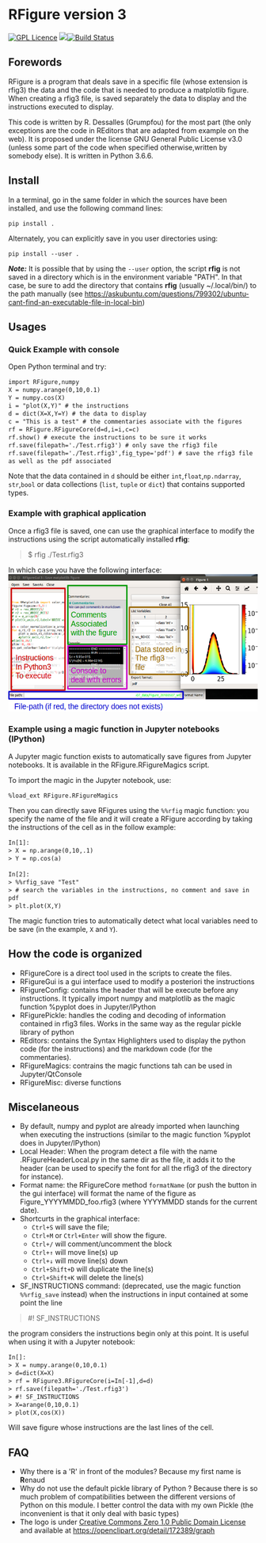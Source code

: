 # RFigure version 3

[![GPL Licence](https://badges.frapsoft.com/os/gpl/gpl.svg?v=103)](https://opensource.org/licenses/GPL-3.0/)
<img src="https://img.shields.io/badge/Python-_3-brightgreen.svg">[![Build Status](https://travis-ci.com/grumpfou/RFigure.svg?branch=master)](https://travis-ci.com/grumpfou/RFigure)


## Forewords

RFigure is a program that deals save in a specific file (whose extension is
rfig3) the data and the code that is needed to produce a matplotlib figure.
When creating a rfig3 file, is saved separately the data to display and the
instructions executed to display.

This code is written by R. Dessalles (Grumpfou) for the most part (the only
exceptions are the code in REditors that are adapted from example on the web).
It is proposed under the license GNU General Public License v3.0 (unless some
part of the code when specified otherwise,written by somebody else). It is
written in Python 3.6.6.

## Install

In a terminal, go in the same folder in which the sources have been installed, and use the following command lines:

```
pip install .
```

Alternately, you can explicitly save in you user directories using:
```
pip install --user .
```

***Note:*** It is possible that by using the ```--user``` option, the script
**rfig** is not saved in a directory which is in the environment variable "PATH". In that case, be sure to add the directory that contains **rfig** (usually
~/.local/bin/) to the path manually (see
<https://askubuntu.com/questions/799302/ubuntu-cant-find-an-executable-file-in-local-bin>)


## Usages
### Quick Example with console

Open Python terminal and try:
```
import RFigure,numpy
X = numpy.arange(0,10,0.1)
Y = numpy.cos(X)
i = "plot(X,Y)" # the instructions
d = dict(X=X,Y=Y) # the data to display
c = "This is a test" # the commentaries associate with the figures
rf = RFigure.RFigureCore(d=d,i=i,c=c)
rf.show() # execute the instructions to be sure it works
rf.save(filepath='./Test.rfig3') # only save the rfig3 file
rf.save(filepath='./Test.rfig3',fig_type='pdf') # save the rfig3 file as well as the pdf associated
```
Note that the data contained in `d` should be either `int`,`float`,`np.ndarray`,
`str`,`bool` or data collections (`list`, `tuple` or `dict`) that contains
supported types.

### Example with graphical application
Once a rfig3 file is saved, one can use the graphical interface to modify the
instructions using the script automatically installed **rfig**:
> $ rfig ./Test.rfig3

In which case you have the following interface:
![](./ExampleGui.png)

### Example using a magic function in Jupyter notebooks (IPython)
A Jupyter magic function exists to automatically save figures from Jupyter
notebooks. It is available in the RFigure.RFigureMagics script.

To import the magic in the Jupyter notebook, use:
```
%load_ext RFigure.RFigureMagics
```
Then you can directly save RFigures using the `%%rfig` magic function: you
specify the name of the file and it will create a RFigure according by taking
the instructions of the cell as in the follow example:
```
In[1]:
> X = np.arange(0,10,.1)
> Y = np.cos(a)

In[2]:
> %%rfig_save "Test"
> # search the variables in the instructions, no comment and save in pdf
> plt.plot(X,Y)
```
The magic function tries to  automatically detect what local variables need to be save (in the example, `X`  and `Y`).

## How the code is organized

- RFigureCore is a direct tool used in the scripts to create
the files.
- RFigureGui is a gui interface used to modify a posteriori the
instructions
- RFigureConfig: contains the header that will be execute before any
instructions. It typically import numpy and matplotlib as the magic function
%pyplot does in Jupyter/IPython
- RFigurePickle: handles the coding and decoding of information contained in rfig3
files. Works in the same way as the regular pickle library of python
- REditors: contains the Syntax Highlighters used to display the python code
(for the instructions) and the markdown code (for the commentaries).
- RFigureMagics: contrains the magic functions tah can be  used in
Jupyter/QtConsole
- RFigureMisc: diverse functions


## Miscelaneous
- By default, numpy and pyplot are already imported when launching when
executing the instructions (similar to the magic function %pyplot does in
Jupyter/IPython)
- Local Header: When the program detect a file with the name
.RFigureHeaderLocal.py in the same dir as the file, it adds it to the header
(can be used to specify the font for all the rfig3 of the directory for instance).
- Format name: the RFigureCore method `formatName` (or push the button in the gui
interface) will format the name of the figure as Figure_YYYYMMDD_foo.rfig3
(where YYYYMMDD stands for the current date).
- Shortcurts in the graphical interface:
    - `Ctrl+S` will save the file;
    - `Ctrl+M` or `Ctrl+Enter` will show the figure.
    - `Ctrl+/` will comment/uncomment the block
    - `Ctrl+↑` will move line(s) up
    - `Ctrl+↓` will move line(s) down
    - `Ctrl+Shift+D` will duplicate the line(s)
    - `Ctrl+Shift+K` will delete the line(s)
- SF_INSTRUCTIONS command: (deprecated, use the magic function `%%rfig_save` instead) when the instructions in input contained at some
point the line
> \#! SF_INSTRUCTIONS

the program considers the instructions begin only at this point. It is useful
when using it with a Jupyter notebook:
```
In[]:
> X = numpy.arange(0,10,0.1)
> d=dict(X=X)
> rf = RFigure3.RFigureCore(i=In[-1],d=d)
> rf.save(filepath='./Test.rfig3')
> #! SF_INSTRUCTIONS
> X=arange(0,10,0.1)
> plot(X,cos(X))
```
Will save figure whose instructions are the last lines of the cell.

## FAQ

- Why there is a 'R' in front of the modules?
  Because my first name is **R**enaud
- Why do not use the default pickle library of Python ?
  Because there is so much problem of compatibilities between the different
  versions of Python on this module. I better control the data with my own
  Pickle (the inconvenient is that it only deal with basic types)
- The logo is under [Creative Commons Zero 1.0 Public Domain License](https://creativecommons.org/publicdomain/zero/1.0/) and available at https://openclipart.org/detail/172389/graph
